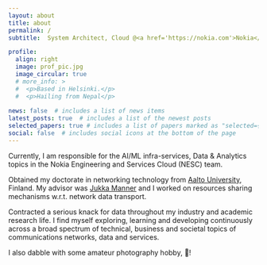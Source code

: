 ```yaml
---
layout: about
title: about
permalink: /
subtitle:  System Architect, Cloud @<a href='https://nokia.com'>Nokia</a>  

profile:
  align: right
  image: prof_pic.jpg
  image_circular: true 
  # more_info: >
  #  <p>Based in Helsinki.</p>
  #  <p>Hailing from Nepal</p>
    
news: false  # includes a list of news items
latest_posts: true  # includes a list of the newest posts
selected_papers: true # includes a list of papers marked as "selected={true}"
social: false  # includes social icons at the bottom of the page
---
```


Currently, I am responsible for the AI/ML infra-services, Data & Analytics topics in the Nokia Engineering and Services Cloud (NESC) team.

Obtained my doctorate in networking technology from [Aalto University](https://www.aalto.fi/en/department-of-communications-and-networking), Finland. My advisor was [Jukka Manner](https://research.aalto.fi/en/persons/jukka-manner) and I worked on resources sharing mechanisms w.r.t. network data transport.

Contracted a serious knack for data throughout my industry and academic research life. I find myself exploring, learning and developing continuously across a broad spectrum of technical, business and societal topics of communications networks, data and services. 

I also dabble with some amateur photography hobby, 📸!